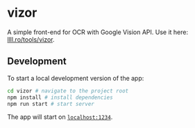 # vizor

A simple front-end for OCR with Google Vision API. Use it here: [llll.ro/tools/vizor](https://llll.ro/tools/vizor).

## Development

To start a local development version of the app:

```bash
cd vizor # navigate to the project root
npm install # install dependencies
npm run start # start server
```

The app will start on [`localhost:1234`](http://localhost:1234).
